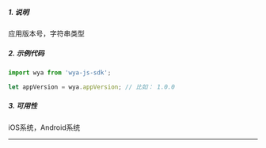 ##### 1. 说明

应用版本号，字符串类型

##### 2. 示例代码

```javascript
import wya from 'wya-js-sdk';

let appVersion = wya.appVersion; // 比如： 1.0.0
```
##### 3. 可用性
iOS系统，Android系统

---------